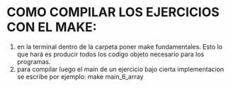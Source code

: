 # COMO COMPILAR LOS EJERCICIOS CON EL MAKE:
1) en la terminal dentro de la carpeta poner make fundamentales. Esto lo que hará es producir todos los codigo objeto necesario para los programas.
2) para compilar luego el main de un ejercicio bajo cierta implementacion se escribe por ejemplo: make main_6_array
